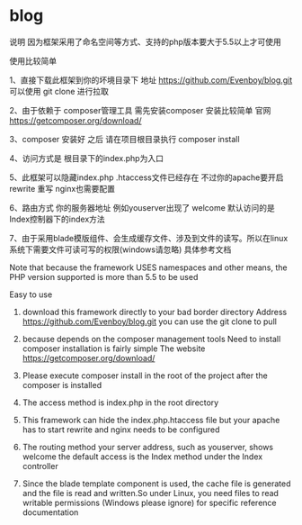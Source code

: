 # blog

说明 因为框架采用了命名空间等方式、支持的php版本要大于5.5以上才可使用

使用比较简单

1、直接下载此框架到你的坏境目录下 地址 https://github.com/Evenboy/blog.git 可以使用 git clone 进行拉取

2、由于依赖于 composer管理工具 需先安装composer 安装比较简单 官网 https://getcomposer.org/download/

3、composer 安装好 之后 请在项目根目录执行  composer install

4、访问方式是 根目录下的index.php为入口

5、此框架可以隐藏index.php .htaccess文件已经存在 不过你的apache要开启rewrite 重写 nginx也需要配置

6、路由方式 你的服务器地址 例如youserver出现了 welcome 默认访问的是Index控制器下的index方法

7、由于采用blade模版组件、会生成缓存文件、涉及到文件的读写。所以在linux系统下需要文件可读可写的权限(windows请忽略) 具体参考文档


Note that because the framework USES namespaces and other means, the PHP version supported is more than 5.5 to be used

Easy to use

1. download this framework directly to your bad border directory Address https://github.com/Evenboy/blog.git you can use the git clone to pull

2. because depends on the composer management tools Need to install composer installation is fairly simple The website https://getcomposer.org/download/

3. Please execute composer install in the root of the project after the composer is installed

4. The access method is index.php in the root directory

5. This framework can hide the index.php.htaccess file but your apache has to start rewrite and nginx needs to be configured

6. The routing method your server address, such as youserver, shows welcome the default access is the Index method under the Index controller

7. Since the blade template component is used, the cache file is generated and the file is read and written.So under Linux, you need files to read writable permissions (Windows please ignore) for specific reference documentation
